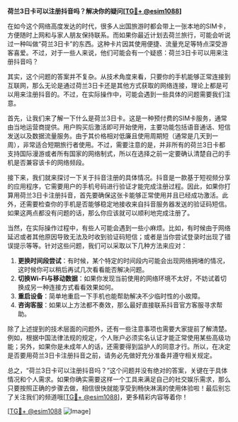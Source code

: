 **荷兰3日卡可以注册抖音吗？解决你的疑问[[TG💪+ @esim1088](https://t.me/s/esim1088)]**

在如今这个网络高度发达的时代，很多人出国旅游时都会带上一张本地的SIM卡，方便随时上网和与家人朋友保持联系。而如果你最近计划去荷兰旅行，可能会听说过一种叫做“荷兰3日卡”的东西。这种卡片因其使用便捷、流量充足等特点深受游客喜爱。不过，对于一些人来说，他们可能会有一个疑惑：荷兰3日卡可以用来注册抖音吗？

其实，这个问题的答案并不复杂。从技术角度来看，只要你的手机能够正常连接到互联网，那么无论是通过荷兰3日卡还是其他方式获取的网络连接，理论上都是可以用来注册抖音的。不过，在实际操作中，可能会遇到一些具体的问题需要我们注意。

首先，让我们来了解一下什么是荷兰3日卡。这是一种预付费的SIM卡服务，通常由当地运营商提供。用户购买后激活即可开始使用，主要功能包括语音通话、短信发送以及数据流量服务。由于其价格相对低廉且使用周期短（通常是几天到一周），非常适合短期旅行者使用。不过，需要注意的是，并非所有的荷兰3日卡都支持国际漫游或者所有国家的网络制式，所以在选择之前一定要确认清楚自己的手机是否兼容该卡的网络频段。

接下来，我们就来探讨一下关于抖音注册的具体情况。抖音是一款基于短视频分享的应用程序，它需要用户的手机号码进行验证才能完成注册过程。因此，如果你打算用荷兰3日卡注册抖音，首先要确保这张卡能够正常使用并且已经成功激活。此外，还需要检查你的手机是否能够稳定地接收来自抖音服务器发送的验证码短信。如果这两点都没有问题的话，那么你应该就可以顺利地完成注册了。

当然，在实际操作过程中，有些人可能会遇到一些小麻烦。比如，有时候由于网络延迟或者其他原因导致无法及时收到验证码短信；或者是当你尝试登录时出现了错误提示等等。针对这些问题，我们可以采取以下几种方法来应对：

1. **更换时间段尝试**：有时候，某个特定的时间段内可能会出现网络拥堵的情况，这时候你可以稍后再试几次看看能否解决问题。
2. **切换Wi-Fi与移动数据**：如果你发现当前使用的网络环境不太好，不妨试着切换成另一种连接方式看看效果如何。
3. **重启设备**：简单地重启一下手机也能帮助解决不少临时性的小故障。
4. **咨询客服**：如果以上方法都不奏效，那么最好直接联系抖音官方客服寻求帮助。

除了上述提到的技术层面的问题外，还有一些注意事项也需要大家提前了解清楚。例如，根据中国法律法规的规定，个人账户必须实名认证才能正常使用某些高级功能；另外，如果你是未成年人的话，还需要得到监护人的同意才行。所以，在决定是否要用荷兰3日卡注册抖音之前，请务必先做好充分准备并遵守相关规定。

总之，“荷兰3日卡可以注册抖音吗？”这个问题并没有绝对的答案，关键在于具体情况和个人需求。如果你确实需要这样一个工具来满足自己的社交娱乐需求，那么只要按照正确的步骤去做，相信很快就能享受到畅快淋漓的使用体验啦！最后别忘了关注我们的频道哦[[TG💪+ @esim1088](https://t.me/s/esim1088)]，更多精彩内容等着你！

[[TG💪+ @esim1088](https://t.me/s/esim1088) ![Image](https://i.postimg.cc/4NQfJmqS/Snipaste-2025-05-13-00-14-12.png)]